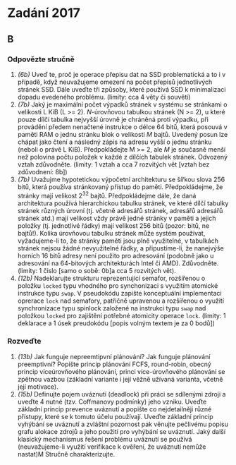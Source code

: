 # Zadání 2017

## B

### Odpovězte stručně

1. _(6b)_ Uveď te, proč je operace přepisu dat na SSD problematická a to i v případě, když neuvažujeme omezení na počet přepisů jednotlivých stránek SSD. Dále uveďte tři způsoby, které používá SSD k minimalizaci dopadu evedeného problému. (limity: cca 4 věty či souvětí)
1. _(7b)_ Jaký je maximální počet výpadků stránek v systému se stránkami o velikosti L KiB (L >= 2). _N_-úrovňovou tabulkou stránek (N >= 2), u které pouze dílčí tabulka nejvyšší úrovně je chráněná proti výpadku, při provádění předem nenačtené instrukce o délce 64 bitů, která posouvá v paměti RAM o jednu stránku blok o velikosti _M_ bajtů. Uvedený posun lze chápat jako čtení a následný zápis na adresu vyšší o jednu stránku (neboli o právě L KiB). Předpokládejte M >= 2, ale _M_ je současně menší než polovina počtu položek v každé z dílčích tabulek stránek. Odvozený vztah zdůvodněte. (limity: 1 vztah a cca 7 rozvitých vět [vztah bez zdůvodnení: 8b])
1. _(7b)_ Uvažujme hypotetickou výpočetní architekturu se šířkou slova 256 bitů, která používa stránkovaný přístup do paměti. Předpokládejme, že stránky mají velikost 2<sup>32</sup> bajtů. Předpokládejme dále, že daná architektura používá hierarchickou tabulku stránek, ve které dílčí tabulky stránek různých úrovní (tj. včetně adresářů stránek, adresářů adresářů stránek atd.) mají velikost vždy právě jedné stránky v paměti a jejich položky (tj. jednotlivé řádky) mají velikost 256 bitů (pozor: bitů, ne bajtů!). Kolika úrovňovou tabulku stránek může systém používat, vyžadujeme-li to, že stránky paměti jsou plně využitelné, v tabulkách stránek nejsou žádné nevyužitelné řádky, a připustíme-li, že nanejvýše horních 16 bitů adresy není použito pro adresování (podobně jako u adresování na 64-bitových architekturách Intel či AMD). Zdůvodněte. (limity: 1 čislo [samo o sobě: 0b]a cca 5 rozvitých vět).
1. _(12b)_ Nadeklarujte strukturu reprezentující semafor, rozšířenou o položku `locked` typu vhodného pro synchonizaci s využitím atomické instrukce typu `swap`. V pseudokódu zapište konceptuální implementaci oprerace `lock` nad semafory, patřičně upravenou a rozšířenou o využití synchronizace typu spinlock založené na instrukci typu `swap` nad položkou `locked` pro zajištění potřebné atomicity operace `lock`. (limity: 1 deklarace a 1 úsek preudokódu [popis volným textem je za 0 bodů])

### Rozveďte

1. _(13b)_ Jak funguje nepreemtipvní plánování? Jak funguje plánování preemptivní? Popište princip plánování FCFS, round-robin, obecný princip víceúrovňového plánování, princi více-úrovňového plánování se zpětnou vazbou (základní variante i její věžně užívaná varianta, včetně její motivace).
1. _(15b)_ Definujte pojem uváznutí (deadlock) při práci se sdílenými zdroji a uveďte 4 nutné (tzv. Coffmanovy podmínky) jeho vzniku. Uveďte základní princip prevence uváznutí a popište co nejdetailněji různé přístupy, které se k tomuto účelu používají. Uveďte základní princip vyhýbání se uváznutí a zvláštní pozornost pak věnujte pečlivému popisu grafu alokace zdrojů a jeho použití pro vyhýbání se uváznutí. Jaký další klasický mechanismus řešení problému uváznutí se používá (neuvažujeme-li využití verifikace k ověření, že uváznutí nemůže nastat)M Stručně charakterizujte.
